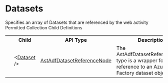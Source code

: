 # Datasets

<div class="LanguageSummary"><div class ="SummaryItem">Specifies an array of Datasets that are referenced by the web activity</div></div><div class="SchemaBindingGroup"><div class="SchemaBindingGroupHeader">Permitted Collection Child Definitions</div><table id="SchemaBindingList" class="SchemaBindingList"><tbody><tr><th class="SchemaBindingIconColumnHeader">&nbsp;</th><th class="SchemaBindingNameColumnHeader">Child</th><th class="SchemaBindingTypeColumnHeader">API Type</th><th class="SchemaBindingSummaryColumnHeader">Description</th></tr><tr class="cd0"><td class="SchemaBindingIcon"><div class="NotRequired" /></td><td class="SchemaBindingName"><span class="punc">&lt;</span><a href=../api-reference/Varigence.Languages.Biml.DataFactory.AstAdfDatasetReferenceNode.html">Dataset</a><span class="punc"> /&gt;</span></td><td class="SchemaBindingType"><a href="Varigence.Languages.Biml.DataFactory.AstAdfDatasetReferenceNode.html">AstAdfDatasetReferenceNode</a></td><td class="SchemaBindingSummary">The AstAdfDatasetReferenceNode type is a wrapper for a direct reference to an Azure Data Factory dataset object.</td></tr></tbody></table></div>